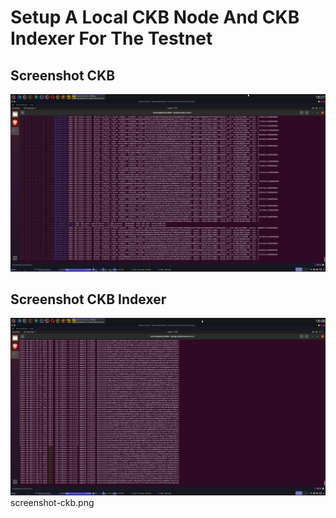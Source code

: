 # Setup A Local CKB Node And CKB Indexer For The Testnet

## Screenshot CKB
![screenshot ckb](./screenshot-ckb.png)

## Screenshot CKB Indexer
![screenshot ckb indexer](./screenshot-ckb-indexer.png)
screenshot-ckb.png
